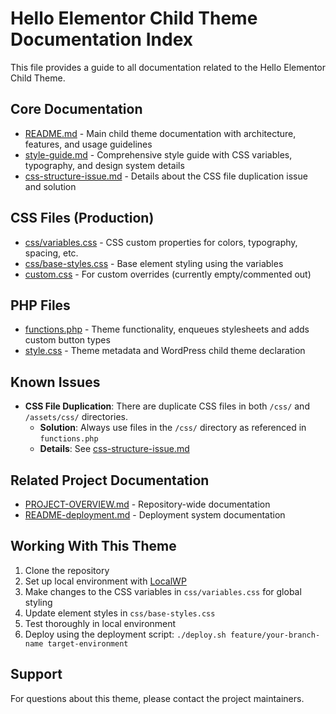 # Hello Elementor Child Theme Documentation Index

This file provides a guide to all documentation related to the Hello Elementor Child Theme.

## Core Documentation

- [README.md](README.md) - Main child theme documentation with architecture, features, and usage guidelines
- [style-guide.md](style-guide.md) - Comprehensive style guide with CSS variables, typography, and design system details
- [css-structure-issue.md](css-structure-issue.md) - Details about the CSS file duplication issue and solution

## CSS Files (Production)

- [css/variables.css](css/variables.css) - CSS custom properties for colors, typography, spacing, etc.
- [css/base-styles.css](css/base-styles.css) - Base element styling using the variables
- [custom.css](custom.css) - For custom overrides (currently empty/commented out)

## PHP Files

- [functions.php](functions.php) - Theme functionality, enqueues stylesheets and adds custom button types
- [style.css](style.css) - Theme metadata and WordPress child theme declaration

## Known Issues

- **CSS File Duplication**: There are duplicate CSS files in both `/css/` and `/assets/css/` directories. 
  - **Solution**: Always use files in the `/css/` directory as referenced in `functions.php`
  - **Details**: See [css-structure-issue.md](css-structure-issue.md)

## Related Project Documentation

- [PROJECT-OVERVIEW.md](/PROJECT-OVERVIEW.md) - Repository-wide documentation
- [README-deployment.md](/README-deployment.md) - Deployment system documentation

## Working With This Theme

1. Clone the repository
2. Set up local environment with [LocalWP](https://localwp.com/)
3. Make changes to the CSS variables in `css/variables.css` for global styling
4. Update element styles in `css/base-styles.css`
5. Test thoroughly in local environment
6. Deploy using the deployment script: `./deploy.sh feature/your-branch-name target-environment`

## Support

For questions about this theme, please contact the project maintainers. 